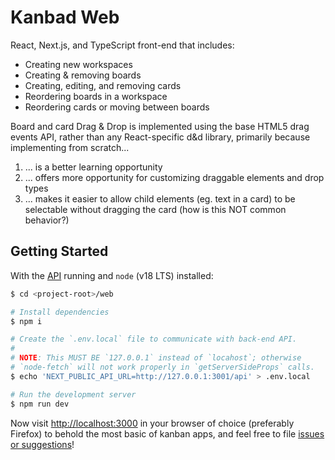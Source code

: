 # Kanbad Web

React, Next.js, and TypeScript front-end that includes:

- Creating new workspaces
- Creating & removing boards
- Creating, editing, and removing cards
- Reordering boards in a workspace
- Reordering cards or moving between boards

Board and card Drag & Drop is implemented using the base HTML5 drag events API,
rather than any React-specific d&d library, primarily because implementing from scratch...

1. ... is a better learning opportunity
2. ... offers more opportunity for customizing draggable elements and drop types
3. ... makes it easier to allow child elements (eg. text in a card) to be selectable without dragging the card (how is this NOT common behavior?)

## Getting Started

With the [API](../api/README.md) running and `node` (v18 LTS) installed:

```bash
$ cd <project-root>/web

# Install dependencies
$ npm i

# Create the `.env.local` file to communicate with back-end API.
#
# NOTE: This MUST BE `127.0.0.1` instead of `locahost`; otherwise
# `node-fetch` will not work properly in `getServerSideProps` calls.
$ echo 'NEXT_PUBLIC_API_URL=http://127.0.0.1:3001/api' > .env.local

# Run the development server
$ npm run dev
```

Now visit [http://localhost:3000](http://localhost:3000) in your browser of choice (preferably Firefox) to behold the most basic of kanban apps, and feel free to file [issues or suggestions](https://github.com/kevlarr/kanbad/issues)!

